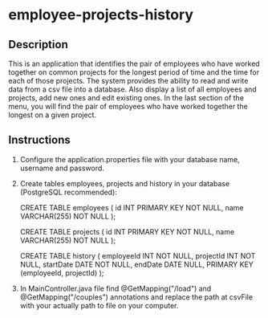 # employee-projects-history
## Description 

This is an application that identifies the pair of employees who have worked together on 
common projects for the longest period of time and the time for each of those projects.
The system provides the ability to read and write data from a csv file into a database. 
Also display a list of all employees and projects, add new ones and edit existing ones. 
In the last section of the menu, you will find the pair of employees who have worked 
together the longest on a given project.

## Instructions

1. Configure the application.properties file with your database name, username and password.
2. Create tables employees, projects and history in your database (PostgreSQL recommended):
 
    CREATE TABLE employees (
        id INT PRIMARY KEY NOT NULL,
        name VARCHAR(255) NOT NULL
    ); 
    
    CREATE TABLE projects (
        id INT PRIMARY KEY NOT NULL,
        name VARCHAR(255) NOT NULL
    ); 
    
    CREATE TABLE history (
        employeeId INT NOT NULL,
        projectId INT NOT NULL,
        startDate DATE NOT NULL,
        endDate DATE NULL,
        PRIMARY KEY (employeeId, projectId)
    );  

3. In MainController.java file find @GetMapping("/load") and @GetMapping("/couples") annotations
  and replace the path at csvFile with your actually path to file on your computer.


